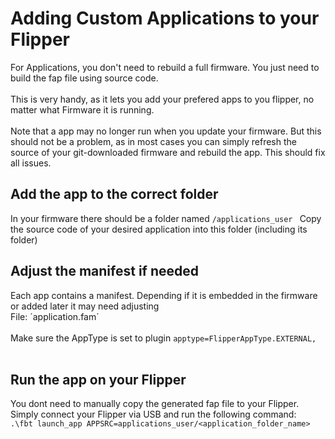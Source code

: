 # Adding Custom Applications to your Flipper
For Applications, you don't need to rebuild a full firmware. You just need to build the fap file using source code.<br>
<br>
This is very handy, as it lets you add your prefered apps to you flipper, no matter what Firmware it is running. <br>
<br>
Note that a app may no longer run when you update your firmware. But this should not be a problem, as in most cases you can simply refresh the source of your git-downloaded firmware and rebuild the app. This should fix all issues. 

## Add the app to the correct folder
In your firmware there should be a folder named 
 ```/applications_user ```
Copy the source code of your desired application into this folder (including its folder)

## Adjust the manifest if needed
Each app contains a manifest. Depending if it is embedded in the firmware or added later it may need adjusting<br>
File: ´application.fam´
<br><br>
Make sure the AppType is set to plugin
``` apptype=FlipperAppType.EXTERNAL, ```
<br><br>

## Run the app on your Flipper
You dont need to manually copy the generated fap file to your Flipper. Simply connect your Flipper via USB and run the following command:<br>
 ```.\fbt launch_app APPSRC=applications_user/<application_folder_name> ```


